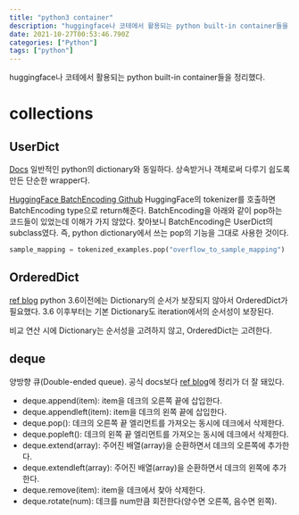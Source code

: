 ```yaml
---
title: "python3 container"
description: "huggingface나 코테에서 활용되는 python built-in container들을 정리했다.Docs(https&#x3A;//docs.python.org/3/library/collections.html일반적인 python의 dictionary와 동일하다. 상속받"
date: 2021-10-27T00:53:46.790Z
categories: ["Python"]
tags: ["python"]
---
```

huggingface나 코테에서 활용되는 python built-in container들을 정리했다.
# collections
## UserDict
[Docs](https://docs.python.org/3/library/collections.html#collections.UserDict)
일반적인 python의 dictionary와 동일하다. 상속받거나 객체로써 다루기 쉽도록 만든 단순한 wrapper다. 

[HuggingFace BatchEncoding Github](https://github.com/huggingface/transformers/blob/8ddbfe975264a94f124684a138a2a5ca89a2bd0d/src/transformers/tokenization_utils_base.py#L163)
HuggingFace의 tokenizer를 호출하면 BatchEncoding type으로 return해준다. BatchEncoding을 아래와 같이 pop하는 코드들이 있었는데 이해가 가지 않았다. 찾아보니 BatchEncoding은 UserDict의 subclass였다. 즉, python dictionary에서 쓰는 pop의 기능을 그대로 사용한 것이다.

```py
sample_mapping = tokenized_examples.pop("overflow_to_sample_mapping")
```

## OrderedDict
[ref blog](https://www.daleseo.com/python-collections-ordered-dict/)
python 3.6이전에는 Dictionary의 순서가 보장되지 않아서 OrderedDict가 필요했다. 3.6 이후부터는 기본 Dictionary도 iteration에서의 순서성이 보장된다. 

비교 연산 시에 Dictionary는 순서성을 고려하지 않고, OrderedDict는 고려한다.

## deque
양방향 큐(Double-ended queue).
공식 docs보다 [ref blog](https://leonkong.cc/posts/python-deque.html)에 정리가 더 잘 돼있다.
- deque.append(item): item을 데크의 오른쪽 끝에 삽입한다.
- deque.appendleft(item): item을 데크의 왼쪽 끝에 삽입한다.
- deque.pop(): 데크의 오른쪽 끝 엘리먼트를 가져오는 동시에 데크에서 삭제한다.
- deque.popleft(): 데크의 왼쪽 끝 엘리먼트를 가져오는 동시에 데크에서 삭제한다.
- deque.extend(array): 주어진 배열(array)을 순환하면서 데크의 오른쪽에 추가한다.
- deque.extendleft(array): 주어진 배열(array)을 순환하면서 데크의 왼쪽에 추가한다.
- deque.remove(item): item을 데크에서 찾아 삭제한다.
- deque.rotate(num): 데크를 num만큼 회전한다(양수면 오른쪽, 음수면 왼쪽).

